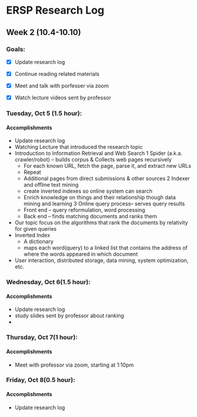 # ERSP Research Log
## Week 2 (10.4-10.10)
### Goals:

- [x] Update research log
- [x] Continue reading related materials
- [x] Meet and talk with porfesser via zoom
- [x] Watch lecture videos sent by professor


### Tuesday, Oct 5 (1.5 hour):
#### Accomplishments
- Update research log
- Watching Lecture that introduced the research topic
- Introduction to Information Retrieval and Web Search 
  1 Spider (a.k.a. crawler/robot) – builds corpus & Collects web pages recursively
    - For each known URL, fetch the page, parse it, and extract new URLs
    - Repeat
    - Additional pages from direct submissions & other sources
  2 Indexer and offline text mining
    - create inverted indexes so online system can search
    - Enrich knowledge on things and their relationship though data mining and learning
  3 Online query process– serves query results
    - Front end – query reformulation, word processing
    - Back end – finds matching documents and ranks them
- Our topic focus on the algorithms that rank the documents by relativity for given queries
- Inverted Index
  - A dictionary
  - maps each word(query) to a linked list that contains the address of where the words appeared in which document
- User interaction, distributed storage, data mining, system optimization, etc.

### Wednesday, Oct 6(1.5 hour):
#### Accomplishments
- Update research log
- study slides sent by professor about ranking
- 

### Thursday, Oct 7(1 hour):
#### Accomplishments
- Meet with professor via zoom, starting at 1:10pm

### Friday, Oct 8(0.5 hour):
#### Accomplishments
- Update research log

